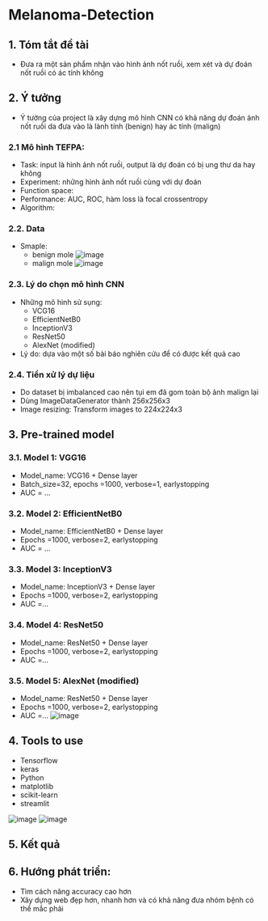 # Melanoma-Detection
## 1. Tóm tắt đề tài
* Đưa ra một sản phẩm nhận vào hình ảnh nốt ruồi, xem xét và dự đoán nốt ruồi có ác tính không
## 2. Ý tưởng
* Ý tưởng của project là xây dựng mô hình CNN có khả năng dự đoán ảnh nốt ruồi da đưa vào là lành tính (benign) hay ác tính (malign)
### 2.1 Mô hình TEFPA:
* Task: input là hình ảnh nốt ruồi, output là dự đoán có bị ung thư da hay không
* Experiment: những hình ảnh nốt ruồi cùng với dự đoán 
* Function space: 
* Performance: AUC, ROC, hàm loss là focal crossentropy
* Algorithm: 
### 2.2. Data
* Smaple:
  * benign mole
![image](https://user-images.githubusercontent.com/84164707/118297028-d487cc00-b507-11eb-903b-f185bf93d29d.png)
  * malign mole
![image](https://user-images.githubusercontent.com/84164707/118296814-92f72100-b507-11eb-8578-593fed63c3ef.png)
### 2.3. Lý do chọn mô hình CNN
* Những mô hình sử sụng:
  + VCG16
  + EfficientNetB0
  + InceptionV3
  + ResNet50
  + AlexNet (modified)
* Lý do: dựa vào một số bài báo nghiên cứu để có được kết quả cao
### 2.4. Tiền xử lý dự liệu
* Do dataset bị imbalanced cao nên tụi em đã gom toàn bộ ảnh malign lại
* Dùng ImageDataGenerator thành 256x256x3
* Image resizing: Transform images to 224x224x3
## 3. Pre-trained model
### 3.1. Model 1: VGG16
* Model_name: VCG16 + Dense layer
* Batch_size=32, epochs =1000, verbose=1, earlystopping
* AUC = …
### 3.2. Model 2: EfficientNetB0
* Model_name: EfficientNetB0 + Dense layer
* Epochs =1000, verbose=2, earlystopping
* AUC = …
### 3.3. Model 3: InceptionV3
* Model_name: InceptionV3 + Dense layer
* Epochs =1000, verbose=2, earlystopping
* AUC =...
### 3.4. Model 4: ResNet50
* Model_name: ResNet50 + Dense layer
* Epochs =1000, verbose=2, earlystopping
* AUC =...

### 3.5. Model 5: AlexNet (modified)
* Model_name: ResNet50 + Dense layer
* Epochs =1000, verbose=2, earlystopping
* AUC =...
![image](https://user-images.githubusercontent.com/84164707/118298285-7c51c980-b509-11eb-8e47-dc8860560006.png)

## 4. Tools to use
* Tensorflow
* keras
* Python
* matplotlib
* scikit-learn
* streamlit

![image](https://user-images.githubusercontent.com/84164707/118298422-a4412d00-b509-11eb-8abd-4f0441a00c88.png)
![image](https://user-images.githubusercontent.com/84164707/118298436-a86d4a80-b509-11eb-9b66-792f926e37bd.png)

## 5. Kết quả
## 6. Hướng phát triển:
* Tìm cách nâng accuracy cao hơn
* Xây dựng web đẹp hơn, nhanh hơn và có khả năng đưa nhóm bệnh có thể mắc phải

